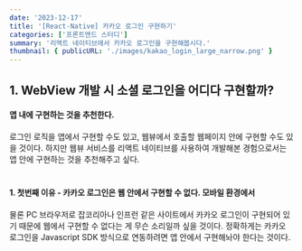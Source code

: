 ```yaml
---
date: '2023-12-17'
title: '[React-Native] 카카오 로그인 구현하기'
categories: ['프론트엔드 스터디']
summary: '리액트 네이티브에서 카카오 로그인을 구현해봅시다.'
thumbnail: { publicURL: './images/kakao_login_large_narrow.png' }
---
```


## 1. WebView 개발 시 소셜 로그인을 어디다 구현할까?

#### 앱 내에 구현하는 것을 추천한다.

로그인 로직을 앱에서 구현할 수도 있고, 웹뷰에서 호출할 웹페이지 안에 구현할 수도 있을 것이다. 하지만 웹뷰 서비스를 리액트 네이티브를 사용하여 개발해본 경험으로서는 앱 안에 구현하는 것을 추천해주고 싶다.

#

#### 1. 첫번째 이유 - 카카오 로그인은 웹 안에서 구현할 수 없다. 모바일 환경에서

물론 PC 브라우저로 잡코리아나 인프런 같은 사이트에서 카카오 로그인이 구현되어 있기 때문에 웹에서 구현할 수 없다는 게 무슨 소리일까 싶을 것이다. 정확하게는 카카오 로그인을 Javascript SDK 방식으로 연동하려면 앱 안에서 구현해놔야 한다는 것이다.
